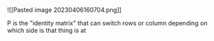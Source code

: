 ![[Pasted image 20230406160704.png]]

P is the "identity matrix" that can switch rows or column depending on which side is that thing is at
